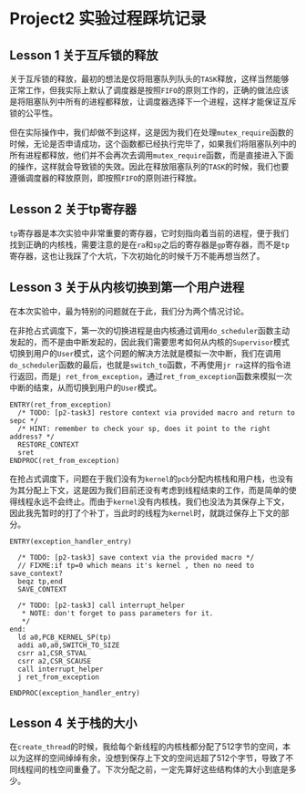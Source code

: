 # Project2 实验过程踩坑记录

## Lesson 1 关于互斥锁的释放

关于互斥锁的释放，最初的想法是仅将阻塞队列队头的`TASK`释放，这样当然能够正常工作，但我实际上默认了调度器是按照`FIFO`的原则工作的，正确的做法应该是将阻塞队列中所有的进程都释放，让调度器选择下一个进程，这样才能保证互斥锁的公平性。

但在实际操作中，我们却做不到这样，这是因为我们在处理`mutex_require`函数的时候，无论是否申请成功，这个函数都已经执行完毕了，如果我们将阻塞队列中的所有进程都释放，他们并不会再次去调用`mutex_require`函数，而是直接进入下面的操作，这样就会导致锁的失效。因此在释放阻塞队列的`TASK`的时候，我们也要遵循调度器的释放原则，即按照`FIFO`的原则进行释放。

## Lesson 2 关于tp寄存器

`tp`寄存器是本次实验中非常重要的寄存器，它时刻指向着当前的进程，便于我们找到正确的内核栈，需要注意的是在`ra`和`sp`之后的寄存器是`gp`寄存器，而不是`tp`寄存器，这也让我踩了个大坑，下次初始化的时候千万不能再想当然了。

## Lesson 3 关于从内核切换到第一个用户进程

在本次实验中，最为特别的问题就在于此，我们分为两个情况讨论。

在非抢占式调度下，第一次的切换进程是由内核通过调用`do_scheduler`函数主动发起的，而不是由中断发起的，因此我们需要思考如何从内核的`Supervisor`模式切换到用户的`User`模式，这个问题的解决方法就是模拟一次中断，我们在调用`do_scheduler`函数的最后，也就是`switch_to`函数，不再使用`jr ra`这样的指令进行返回，而是`j ret_from_exception`，通过`ret_from_exception`函数来模拟一次中断的结束，从而切换到用户的`User`模式。

```assembly
ENTRY(ret_from_exception)
  /* TODO: [p2-task3] restore context via provided macro and return to sepc */
  /* HINT: remember to check your sp, does it point to the right address? */
  RESTORE_CONTEXT
  sret
ENDPROC(ret_from_exception)
```

在抢占式调度下，问题在于我们没有为`kernel`的`pcb`分配内核栈和用户栈，也没有为其分配上下文，这是因为我们目前还没有考虑到线程结束的工作，而是简单的使得线程永远不会终止。而由于`kernel`没有内核栈，我们也没法为其保存上下文，因此我先暂时的打了个补丁，当此时的线程为`kernel`时，就跳过保存上下文的部分。

```assembly
ENTRY(exception_handler_entry)

  /* TODO: [p2-task3] save context via the provided macro */
  // FIXME:if tp=0 which means it's kernel , then no need to save_context?
  beqz tp,end
  SAVE_CONTEXT

  /* TODO: [p2-task3] call interrupt_helper
   * NOTE: don't forget to pass parameters for it.
   */
end:
  ld a0,PCB_KERNEL_SP(tp)
  addi a0,a0,SWITCH_TO_SIZE
  csrr a1,CSR_STVAL
  csrr a2,CSR_SCAUSE
  call interrupt_helper
  j ret_from_exception

ENDPROC(exception_handler_entry)
```

## Lesson 4 关于栈的大小

在`create_thread`的时候，我给每个新线程的内核栈都分配了512字节的空间，本以为这样的空间绰绰有余，没想到保存上下文的空间远超了512个字节，导致了不同线程间的栈空间重叠了。下次分配之前，一定先算好这些结构体的大小到底是多少。